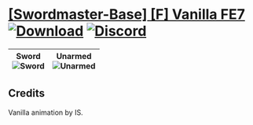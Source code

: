 # [\[Swordmaster-Base\] \[F\] Vanilla FE7](https://github.com/Klokinator/FE-Repo/tree/main/Battle%20Animations/Infantry%20-%20(Swd)%20Myrms%20and%20Swordmasters/%5BSwordmaster-Base%5D%20%5BF%5D%20Vanilla%20FE7) [![Download](https://img.shields.io/badge/Download--red?style=social&logo=github)](https://minhaskamal.github.io/DownGit/#/home?url=https://github.com/Klokinator/FE-Repo/tree/main/Battle%20Animations/Infantry%20-%20(Swd)%20Myrms%20and%20Swordmasters/%5BSwordmaster-Base%5D%20%5BF%5D%20Vanilla%20FE7) [![Discord](https://img.shields.io/badge/Discord--blue?style=social&logo=discord)](https://discord.gg/C7VNGnyTPA)

| <b>Sword</b><br/><img alt="Sword" src="https://raw.githubusercontent.com/Klokinator/FE-Repo/main/Battle%20Animations/Infantry%20-%20(Swd)%20Myrms%20and%20Swordmasters/%5BSwordmaster-Base%5D%20%5BF%5D%20Vanilla%20FE7/1.%20Sword/Sword.gif"/> | <b>Unarmed</b><br/><img alt="Unarmed" src="https://raw.githubusercontent.com/Klokinator/FE-Repo/main/Battle%20Animations/Infantry%20-%20(Swd)%20Myrms%20and%20Swordmasters/%5BSwordmaster-Base%5D%20%5BF%5D%20Vanilla%20FE7/8.%20Unarmed/Unarmed.gif"/> |
| :---: | :---: |

## Credits

Vanilla animation by IS.

